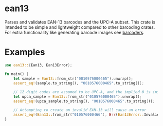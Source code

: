 # ean13

Parses and validates EAN-13 barcodes and the UPC-A subset. This crate is intended to be simple and lightweight compared to other barcoding crates. For extra functionality like generating barcode images see [barcoders](https://github.com/buntine/barcoders).

# Examples

```rust
use ean13::{Ean13, Ean13Error};

fn main() {
    let sample = Ean13::from_str("0010576000465").unwrap();
    assert_eq!(sample.to_string(), "0010576000465".to_string());
    
    // 12 digit codes are assumed to be UPC-A, and the implied 0 is inserted at the start automatically
    let upca_sample = Ean13::from_str("010576000465").unwrap();
    assert_eq!(upca_sample.to_string(), "0010576000465".to_string());

    // Attempting to create an invalid EAN-13 will cause an error
    assert_eq!(Ean13::from_str("010576000466"), Err(Ean13Error::InvalidCheckDigit));
}
```

